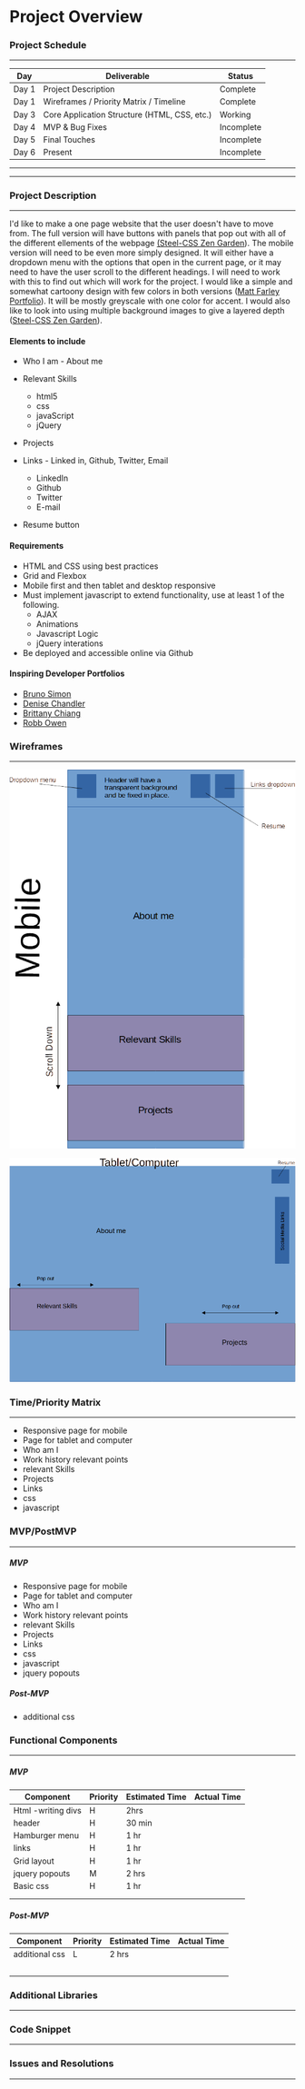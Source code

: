 

# Project Overview






### Project Schedule
---------------------



| Day   | Deliverable 	                               | Status      |
| ----- | -------------------------------------------- | ------------|
| Day 1 | Project Description 	                       | Complete    |
| Day 1 | Wireframes / Priority Matrix / Timeline      | Complete    |
| Day 3 | Core Application Structure (HTML, CSS, etc.) | Working     |
| Day 4 | MVP & Bug Fixes                              | Incomplete  |
| Day 5 | Final Touches 	                           | Incomplete  |
| Day 6 | Present 	                                   | Incomplete  |



---------------------------
---------------------------





### Project Description
---------------------

I'd like to make a one page website that the user doesn't have to move from.  The full version will have buttons with panels that pop out with all of the different ellements of the webpage [(Steel-CSS Zen Garden](http://csszengarden.com/219/)).  The mobile version will need to be even more simply designed.  It will either have a dropdown menu with the options that open in the current page, or it may need to have the user scroll to the different headings.  I will need to work with this to find out which will work for the project.  I would like a simple and somewhat cartoony design with few colors in both versions ([Matt Farley Portfolio](https://mattfarley.ca/)).  It will be mostly greyscale with one color for accent.  I would also like to look into using multiple background images to give a layered depth ([Steel-CSS Zen Garden](http://csszengarden.com/219/)).



#### Elements to include

* Who I am - About me
* Relevant Skills
    * html5
    * css
    * javaScript
    * jQuery

* Projects
* Links - Linked in, Github, Twitter, Email
    * LinkedIn
    * Github
    * Twitter
    * E-mail
* Resume button

#### Requirements
* HTML and CSS using best practices
* Grid and Flexbox
* Mobile first and then tablet and desktop responsive
* Must implement javascript to extend functionality, use at least 1 of the following.
    * AJAX
    * Animations
    * Javascript Logic
    * jQuery interations
* Be deployed and accessible online via Github



#### Inspiring Developer Portfolios

* [Bruno Simon](https://bruno-simon.com/)
* [Denise Chandler](https://denisechandler.com/)
* [Brittany Chiang](https://brittanychiang.com/)
* [Robb Owen](https://robbowen.digital/)



### Wireframes
---------------------

![Mobile Wireframe](wireframes_mobile.png "Mobile Wireframe")


![Tablet/Computer Wireframe](wireframes_larger_frames.png "Tablet/Computer Wireframe")







### Time/Priority Matrix
---------------------

* Responsive page for mobile
* Page for tablet and computer
* Who am I
* Work history relevant points
* relevant Skills
* Projects
* Links
* css
* javascript




### MVP/PostMVP
---------------------






##### MVP

* Responsive page for mobile
* Page for tablet and computer
* Who am I
* Work history relevant points
* relevant Skills
* Projects
* Links
* css
* javascript
* jquery popouts

##### Post-MVP

* additional css





### Functional Components
---------------------


##### MVP

| Component          | Priority | Estimated Time | Actual Time |
| ------------------ | -------- | ---------------| ----------- |
| Html -writing divs |     H    |        2hrs    |             |
| header             |     H    |        30 min  |             |
| Hamburger menu     |     H    |        1 hr    |             |
| links              |     H    |        1 hr    |             |
| Grid layout        |     H    |        1 hr    |             |
| jquery popouts     |     M    |        2 hrs   |             |
| Basic css          |     H    |        1 hr    |             |
|                    |          |                |             |
|                    |          |                |             |




##### Post-MVP

| Component       | Priority | Estimated Time | Actual Time |
| --------------- | -------- | ---------------| ----------- |
|additional css   |    L     |       2 hrs    |             |
|                 |          |                |             |
|                 |          |                |             |
|                 |          |                |             |
|                 |          |                |             |
|                 |          |                |             |






### Additional Libraries
---------------------









### Code Snippet
--------------------- 






### Issues and Resolutions
---------------------








